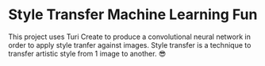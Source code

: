 # Style Transfer Machine Learning Fun

This project uses Turi Create to produce a convolutional neural network in order to apply style tranfer against images. Style transfer is a technique to transfer artistic style from 1 image to another. 😎

